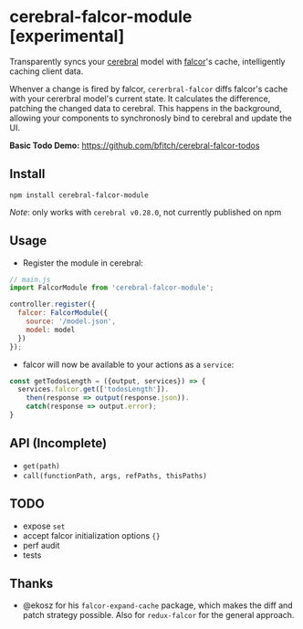 # cerebral-falcor-module [experimental]

Transparently syncs your [cerebral](http://www.cerebraljs.com/) model with [falcor](http://netflix.github.io/falcor/)'s cache, intelligently caching client data.

Whenver a change is fired by falcor, `cererbral-falcor` diffs falcor's cache with your cererbral model's current state. It calculates the difference, patching the changed data to cerebral. This happens in the background, allowing your components to synchronosly bind to cerebral and update the UI.

**Basic Todo Demo:** https://github.com/bfitch/cerebral-falcor-todos

Install
------------
`npm install cerebral-falcor-module`

*Note*: only works with `cerebral v0.28.0`, not currently published on npm

Usage
------------
- Register the module in cerebral:

```js
// main.js
import FalcorModule from 'cerebral-falcor-module';

controller.register({
  falcor: FalcorModule({
    source: '/model.json',
    model: model
  })
});
```
- falcor will now be available to your actions as a `service`:
 
```js
const getTodosLength = ({output, services}) => {
  services.falcor.get(['todosLength']).
    then(response => output(response.json)).
    catch(response => output.error);
}
``` 

API (Incomplete)
--------
- `get(path)`
- `call(functionPath, args, refPaths, thisPaths)`

TODO
---------
- expose `set`
- accept falcor initialization options `{}`
- perf audit
- tests

Thanks
--------
- @ekosz for his `falcor-expand-cache` package, which makes the diff and patch strategy possible. Also for `redux-falcor` for the general approach.
